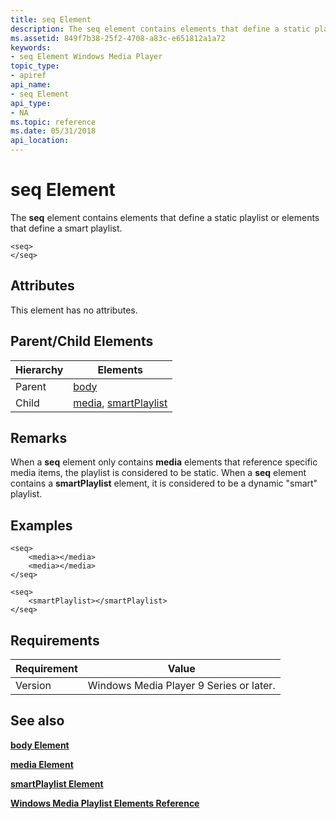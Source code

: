 ```yaml
---
title: seq Element
description: The seq element contains elements that define a static playlist or elements that define a smart playlist.
ms.assetid: 849f7b38-25f2-4708-a83c-e651812a1a72
keywords:
- seq Element Windows Media Player
topic_type:
- apiref
api_name:
- seq Element
api_type:
- NA
ms.topic: reference
ms.date: 05/31/2018
api_location: 
---
```


# seq Element

The **seq** element contains elements that define a static playlist or elements that define a smart playlist.

``` syntax
<seq>
</seq>
```

## Attributes

This element has no attributes.

## Parent/Child Elements



| Hierarchy | Elements                                                               |
|-----------|------------------------------------------------------------------------|
| Parent    | [body](body-element.md)                                               |
| Child     | [media](media-element.md), [smartPlaylist](smartplaylist-element.md) |



 

## Remarks

When a **seq** element only contains **media** elements that reference specific media items, the playlist is considered to be static. When a **seq** element contains a **smartPlaylist** element, it is considered to be a dynamic "smart" playlist.

## Examples


```
<seq>
    <media></media>
    <media></media>
</seq>

<seq>
    <smartPlaylist></smartPlaylist>
</seq>
```



## Requirements



| Requirement | Value |
|--------------------|----------------------------------------------------|
| Version<br/> | Windows Media Player 9 Series or later.<br/> |



## See also

<dl> <dt>

[**body Element**](body-element.md)
</dt> <dt>

[**media Element**](media-element.md)
</dt> <dt>

[**smartPlaylist Element**](smartplaylist-element.md)
</dt> <dt>

[**Windows Media Playlist Elements Reference**](windows-media-playlist-elements-reference.md)
</dt> </dl>

 

 





